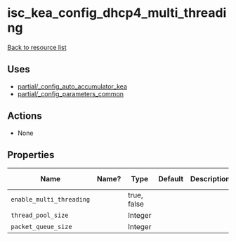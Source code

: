 # isc_kea_config_dhcp4_multi_threading

[Back to resource list](../README.md#resources)

## Uses

- [partial/_config_auto_accumulator_kea](partial/isc_kea__config_auto_accumulator_kea.md)
- [partial/_config_parameters_common](partial/isc_kea__config_parameters_common.md)

## Actions

- None

## Properties

| Name                     | Name? | Type        | Default | Description | Allowed Values |
| ------------------------ | ----- | ----------- | ------- | ----------- | -------------- |
| `enable_multi_threading` |       | true, false |         |             |                |
| `thread_pool_size`       |       | Integer     |         |             |                |
| `packet_queue_size`      |       | Integer     |         |             |                |
